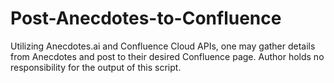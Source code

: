 # Post-Anecdotes-to-Confluence
Utilizing Anecdotes.ai and Confluence Cloud APIs, one may gather details from Anecdotes and post to their desired Confluence page. Author holds no responsibility for the output of this script.
